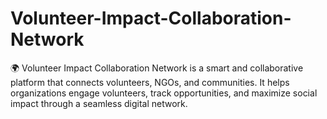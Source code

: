 # Volunteer-Impact-Collaboration-Network
🌍 Volunteer Impact Collaboration Network is a smart and collaborative platform that connects volunteers, NGOs, and communities. It helps organizations engage volunteers, track opportunities, and maximize social impact through a seamless digital network.
